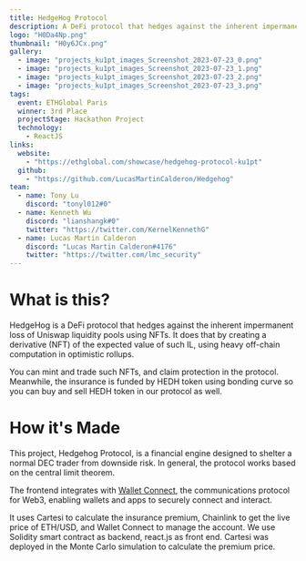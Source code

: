 ```yaml
---
title: HedgeHog Protocol
description: A DeFi protocol that hedges against the inherent impermanent loss of Uniswap liquidity pools using NFTs.
logo: "H0Da4Np.png"
thumbnail: "H0y6JCx.png"
gallery:
  - image: "projects_ku1pt_images_Screenshot_2023-07-23_0.png"
  - image: "projects_ku1pt_images_Screenshot_2023-07-23_1.png"
  - image: "projects_ku1pt_images_Screenshot_2023-07-23_2.png"
  - image: "projects_ku1pt_images_Screenshot_2023-07-23_3.png"
tags:
  event: ETHGlobal Paris
  winner: 3rd Place
  projectStage: Hackathon Project
  technology:
    - ReactJS
links:
  website:
    - "https://ethglobal.com/showcase/hedgehog-protocol-ku1pt"
  github:
    - "https://github.com/LucasMartinCalderon/Hedgehog"
team:
  - name: Tony Lu
    discord: "tonyl012#0"
  - name: Kenneth Wu
    discord: "lianshangk#0"
    twitter: "https://twitter.com/KernelKennethG"
  - name: Lucas Martin Calderon
    discord: "Lucas Martin Calderon#4176"
    twitter: "https://twitter.com/lmc_security"
---
```


# What is this?

HedgeHog is a DeFi protocol that hedges against the inherent impermanent loss of Uniswap liquidity pools using NFTs. It does that by creating a derivative (NFT) of the expected value of such IL, using heavy off-chain computation in optimistic rollups.

You can mint and trade such NFTs, and claim protection in the protocol. Meanwhile, the insurance is funded by HEDH token using bonding curve so you can buy and sell HEDH token in our protocol as well.

# How it's Made

This project, Hedgehog Protocol, is a financial engine designed to shelter a normal DEC trader from downside risk. In general, the protocol works based on the central limit theorem.

The frontend integrates with [Wallet Connect](https://walletconnect.com/), the communications protocol for Web3, enabling wallets and apps to securely connect and interact.

It uses Cartesi to calculate the insurance premium, Chainlink to get the live price of ETH/USD, and Wallet Connect to manage the account. We use Solidity smart contract as backend, react.js as front end. Cartesi was deployed in the Monte Carlo simulation to calculate the premium price.

